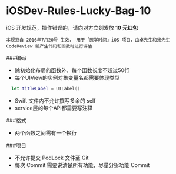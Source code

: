 # iOSDev-Rules-Lucky-Bag-10
iOS 开发规范，操作错误的，请向对方立刻发放 **10 元红包**
```
本规范自 2016年7月20号 生效， 用于「医学时间」iOS 项目，由卓先生和米先生 CodeReview 新产生代码和函数时进行评估
```

###编码
- 除初始化布局的函数外，每个函数长度不超过50行
- 每个UIView的实例对象变量名都需要体现类型
```Swift
  let titleLabel = UILabel()
```
- Swift 文件内不允许撰写多余的 self
- service层的每个API都需要写注释

###格式
- 两个函数之间需有一个换行

###项目
- 不允许提交 PodLock 文件至 Git
- 每次 Commit 需要说清楚所有功能，尽量分拆功能 Commit

